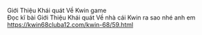 

Giới Thiệu Khái quát Về Kwin game	
Đọc kĩ bài Giới Thiệu Khái quát Về nhà cái Kwin ra sao nhé anh em	
https://kwin68cluba12.com/kwin-68/59.html
